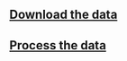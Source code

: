 ## [Download the data](https://github.com/SwamiKannan/Formula1-car-detection/tree/main/data_generation/download)

## [Process the data](https://github.com/SwamiKannan/Formula1-car-detection/tree/main/data_generation/process)
